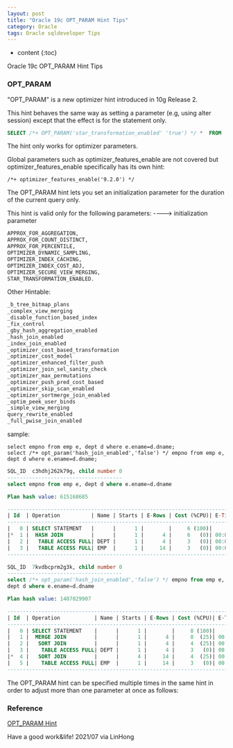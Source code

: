 ```yaml
---
layout: post
title: "Oracle 19c OPT_PARAM Hint Tips"
category: Oracle
tags: Oracle sqldeveloper Tips
---
```


* content
{:toc}

Oracle 19c OPT_PARAM Hint Tips







### OPT_PARAM

"OPT_PARAM" is a new optimizer hint introduced in 10g Release 2. 

This hint behaves the same way as setting a parameter (e.g, using alter session) except that the effect is for the statement only. 

```sql
SELECT /*+ OPT_PARAM('star_transformation_enabled' 'true') */ *  FROM ... ;
```

The hint only works for optimizer parameters. 

Global parameters such as optimizer_features_enable are not covered but optimizer_features_enable specifically has its own hint:

```
/*+ optimizer_features_enable('9.2.0') */
```

The OPT_PARAM hint lets you set an initialization parameter for the duration of the current query only. 

This hint is valid only for the following parameters: ----> initialization parameter

```sql
APPROX_FOR_AGGREGATION,
APPROX_FOR_COUNT_DISTINCT, 
APPROX_FOR_PERCENTILE, 
OPTIMIZER_DYNAMIC_SAMPLING, 
OPTIMIZER_INDEX_CACHING, 
OPTIMIZER_INDEX_COST_ADJ, 
OPTIMIZER_SECURE_VIEW_MERGING,
STAR_TRANSFORMATION_ENABLED.
```

Other Hintable:
```sql
_b_tree_bitmap_plans
_complex_view_merging
_disable_function_based_index
_fix_control
_gby_hash_aggregation_enabled
_hash_join_enabled
_index_join_enabled
_optimizer_cost_based_transformation
_optimizer_cost_model
_optimizer_enhanced_filter_push
_optimizer_join_sel_sanity_check
_optimizer_max_permutations
_optimizer_push_pred_cost_based
_optimizer_skip_scan_enabled
_optimizer_sortmerge_join_enabled
_optim_peek_user_binds
_simple_view_merging
query_rewrite_enabled
_full_pwise_join_enabled
```

sample:
```
select empno from emp e, dept d where e.ename=d.dname;
select /*+ opt_param('hash_join_enabled','false') */ empno from emp e, dept d where e.ename=d.dname;
```

```sql
SQL_ID  c3hdhj262k79g, child number 0
-------------------------------------
select empno from emp e, dept d where e.ename=d.dname

Plan hash value: 615168685

-------------------------------------------------------------------------------------------------------------
| Id  | Operation          | Name | Starts | E-Rows | Cost (%CPU)| E-Time   | A-Rows |   A-Time   | Buffers |
-------------------------------------------------------------------------------------------------------------
|   0 | SELECT STATEMENT   |      |      1 |        |     6 (100)|          |      0 |00:00:00.01 |      12 |
|*  1 |  HASH JOIN         |      |      1 |      4 |     6   (0)| 00:00:01 |      0 |00:00:00.01 |      12 |
|   2 |   TABLE ACCESS FULL| DEPT |      1 |      4 |     3   (0)| 00:00:01 |      4 |00:00:00.01 |       6 |
|   3 |   TABLE ACCESS FULL| EMP  |      1 |     14 |     3   (0)| 00:00:01 |     14 |00:00:00.01 |       6 |
-------------------------------------------------------------------------------------------------------------

SQL_ID  7kvdbcprm2g3k, child number 0
-------------------------------------
select /*+ opt_param('hash_join_enabled','false') */ empno from emp e,
dept d where e.ename=d.dname

Plan hash value: 1407029907

--------------------------------------------------------------------------------------------------------------
| Id  | Operation           | Name | Starts | E-Rows | Cost (%CPU)| E-Time   | A-Rows |   A-Time   | Buffers |
--------------------------------------------------------------------------------------------------------------
|   0 | SELECT STATEMENT    |      |      1 |        |     8 (100)|          |      0 |00:00:00.01 |      12 |
|   1 |  MERGE JOIN         |      |      1 |      4 |     8  (25)| 00:00:01 |      0 |00:00:00.01 |      12 |
|   2 |   SORT JOIN         |      |      1 |      4 |     4  (25)| 00:00:01 |      4 |00:00:00.01 |       6 |
|   3 |    TABLE ACCESS FULL| DEPT |      1 |      4 |     3   (0)| 00:00:01 |      4 |00:00:00.01 |       6 |
|*  4 |   SORT JOIN         |      |      4 |     14 |     4  (25)| 00:00:01 |      0 |00:00:00.01 |       6 |
|   5 |    TABLE ACCESS FULL| EMP  |      1 |     14 |     3   (0)| 00:00:01 |     14 |00:00:00.01 |       6 |
--------------------------------------------------------------------------------------------------------------
```


The OPT_PARAM hint can be specified multiple times in the same hint in order to adjust more than one parameter at once as follows:




### Reference



[OPT_PARAM Hint](https://docs.oracle.com/en/database/oracle/oracle-database/19/sqlrf/Comments.html#GUID-DAC6E490-19FB-4140-A0A3-6CC60DD3D3A9)

Have a good work&life! 2021/07 via LinHong
